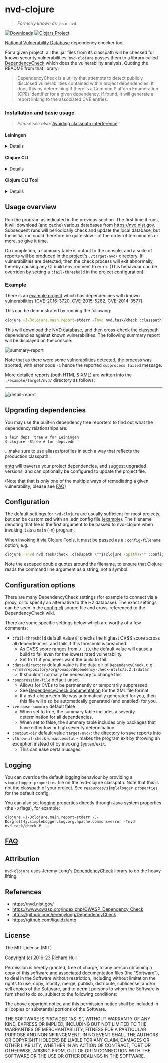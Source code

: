 # nvd-clojure

> _Formerly known as_ `lein-nvd`

[![Downloads](https://versions.deps.co/rm-hull/nvd-clojure/downloads.svg)](https://versions.deps.co/rm-hull/nvd-clojure)
[![Clojars Project](https://img.shields.io/clojars/v/nvd-clojure.svg)](https://clojars.org/nvd-clojure)

[National Vulnerability Database](https://nvd.nist.gov/) dependency checker tool.

For a given project, all the .jar files from its classpath
will be checked for known security vulnerabilities. `nvd-clojure` passes them to a library called [DependencyCheck](https://github.com/jeremylong/DependencyCheck) which does the vulnerability analysis. Quoting the README from that library:

> DependencyCheck is a utility that attempts to detect publicly disclosed
> vulnerabilities contained within project dependencies. It does this by
> determining if there is a Common Platform Enumeration (CPE) identifier for
> a given dependency. If found, it will generate a report linking to the
> associated CVE entries.

### Installation and basic usage

> _Please see also:_ [Avoiding classpath interference](https://github.com/rm-hull/nvd-clojure/blob/v3.4.0/FAQ.md#what-is-classpath-interference)

#### Leiningen

<details>

Please create a separate project consisting of `[nvd-clojure/nvd-clojure "3.4.0"]`. Said project can be located inside the targeted repo's Git repository.

```clj
(defproject nvd-helper "local"
  :description "nvd-clojure helper project"
  :dependencies [[nvd-clojure "3.4.0"]
                 [org.clojure/clojure "1.11.1"]]
  :jvm-opts ["-Dclojure.main.report=stderr"])
```

Please do not add nvd-clojure as a dependency or plugin in the project.clj of the project to be analysed.

Then you can run, within this helper project:

```
lein with-profile -user run -m nvd.task.check "nvd-clojure.edn" "$(cd <YOUR_PROJECT>; lein with-profile -user,-dev classpath)"
```

The first argument denotes a .edn file with extra options ([example](https://github.com/rm-hull/nvd-clojure/blob/master/.github/nvd-config.edn), [doc](#configuration-options)). You can pass an empty string `""` to mean "please use the default filename" (which is `nvd-clojure.edn`). If this file didn't exist, it will be automatically created for you, with some useful contents and comments.

The `classpath` Leiningen command should reflect a production-like classpath as closely as possible: it should not include dev/test tooling, plugins, etc.

If you are using a multi-modules solution (e.g. `lein-monolith`), you should ensure that each module is included in this classpath; else they will not be analysed.

</details>

#### Clojure CLI

<details>

Please create a separate project consisting exclusively of `nvd-clojure/nvd-clojure {:mvn/version "3.4.0"}`. Said project can be located inside the targeted repo's Git repository.

Please do not add nvd-clojure as a dependency in the deps.edn of the project to be analysed.

> You can accomplish something similar with user-level aliases, or with the `:replace-deps` option, at your own risk.

Then you can run, within this helper project:

```
clojure -J-Dclojure.main.report=stderr -M -m nvd.task.check "nvd-clojure.edn" "$(cd <YOUR_PROJECT>; clojure -Spath -A:any:aliases)"
```

The first argument denotes a .edn file with extra options ([example](https://github.com/rm-hull/nvd-clojure/blob/master/.github/nvd-config.edn), [doc](#configuration-options)). You can pass an empty string `""` to mean "please use the default filename" (which is `nvd-clojure.edn`). If this file didn't exist, it will be automatically created for you, with some useful contents and comments.

The `-Spath` command should reflect a production-like classpath as closely as possible: it should not include dev/test tooling, etc.

If you are using a multi-modules solution (e.g. [Polylith](https://github.com/polyfy/polylith)), you should ensure that each module is included in this classpath; else they will not be analysed.

</details>

#### Clojure CLI Tool

<details>

If you have CLI version 1.10.3.933 or later, you can also install `nvd-clojure` as a "tool":

```bash
clojure -Ttools install nvd-clojure/nvd-clojure '{:mvn/version "RELEASE"}' :as nvd
```

Then you can run:

```bash
clojure -J-Dclojure.main.report=stderr -Tnvd nvd.task/check :classpath \""$(clojure -Spath -A:any:aliases)\"" :config-filename \""nvd-config.edn\""
```

The `:config-filename` argument denotes an .edn file with extra options ([example](https://github.com/rm-hull/nvd-clojure/blob/master/.github/nvd-config.edn), [doc](#configuration-options)).
If this file didn't exist, it will be automatically created for you, with some useful contents and comments.

The `-Spath` command should reflect a production-like classpath as closely as possible: it should not include dev/test tooling, etc.

If you are using a multi-modules solution (e.g. [Polylith](https://github.com/polyfy/polylith)), you should ensure that each module is included in this classpath; else they will not be analysed.

</details>

## Usage overview

Run the program as indicated in the previous section. The first time it runs, it will download (and
cache) various databases from https://nvd.nist.gov. Subsequent runs will
periodically check and update the local database, but the initial run could
therefore be quite slow - of the order of ten minutes or more, so give it time.

On completion, a summary table is output to the console, and a suite of reports
will be produced in the project's `./target/nvd/` directory. If vulnerabilities
are detected, then the check process will exit abnormally, thereby
causing any CI build environment to error. (This behaviour can be overriden by
setting a `:fail-threshold` in the project [configuration](#configuration-options)).

### Example

There is an [example project](https://github.com/rm-hull/nvd-clojure/blob/master/example/project.clj)
which has dependencies with known vulnerabilities
([CVE-2016-3720](https://web.nvd.nist.gov/view/vuln/detail?vulnId=CVE-2016-3720),
[CVE-2015-5262](https://web.nvd.nist.gov/view/vuln/detail?vulnId=CVE-2015-5262),
[CVE-2014-3577](https://web.nvd.nist.gov/view/vuln/detail?vulnId=CVE-2014-3577)).

This can be demonstrated by running the following:

```bash
clojure -J-Dclojure.main.report=stderr -Tnvd nvd.task/check :classpath \""$(cd example; lein with-profile -user classpath)\""
```

This will download the NVD database, and then cross-check the classpath
dependencies against known vulnerabilities. The following summary report will
be displayed on the console:

![summary-report](https://raw.githubusercontent.com/rm-hull/nvd-clojure/master/example/img/summary-report.png)

Note that as there were some vulnerabilities detected, the process was aborted,
with error code `-1` hence the reported `subprocess failed` message.

More detailed reports (both HTML & XML) are written into the
`./example/target/nvd/` directory as follows:

---
![detail-report](https://raw.githubusercontent.com/rm-hull/nvd-clojure/master/example/img/detail-report.png)

## Upgrading dependencies

You may use the built-in dependency tree reporters to find out what the
dependency relationships are:

    $ lein deps :tree # for Leiningen
    $ clojure -Stree # for deps.edn

...make sure to use aliases/profiles in such a way that reflects the production classpath.

[antq](https://github.com/liquidz/antq) will traverse your project
dependencies, and suggest upgraded versions, and can optionally be configured
to update the project file.

(Note that that is only one of the multiple ways of remediating a given vulnerability, please see [FAQ](https://github.com/rm-hull/nvd-clojure/blob/v3.4.0/FAQ.md#how-to-remediate-a-cve-is-it-a-good-idea-to-automate-remediation))

## Configuration

The default settings for `nvd-clojure` are usually sufficient for most projects, but
can be customized with an .edn config file ([example](https://github.com/rm-hull/nvd-clojure/blob/master/.github/nvd-config.edn)).
The filename denoting that file is the first argument to be passed to nvd-clojure when invoking it as a `main` (`-m`) program.

When invoking it via Clojure Tools, it must be passed as a `:config-filename` option, e.g.

```bash
clojure -Tnvd nvd.task/check :classpath \""$(clojure -Spath)\"" :config-filename \""nvd-config.edn\""
```

Note the escaped double quotes around the filename, to ensure that Clojure reads the command line argument as a string, not a symbol.

## Configuration options

There are many DependencyCheck settings (for example to connect via a proxy, or
to specify an alternative to the H2 database). The exact settings can be seen
in the [config.clj](https://github.com/rm-hull/nvd-clojure/blob/master/src/nvd/config.clj) source file and cross-referenced to the DependencyCheck
wiki.

There are some specific settings below which are worthy of a few comments:

* `:fail-threshold` default value `0`; checks the highest CVSS score across all dependencies, and fails if this threshold is breached.
  - As CVSS score ranges from `0..10`, the default value will cause a build to fail even for the lowest rated
  vulnerability.
  - Set to `11` if you never want the build to fail.
* `:data-directory` default value is the data dir of `DependencyCheck`, e.g. `~/.m2/repository/org/owasp/dependency-check-utils/3.2.1/data/`
  - It shouldn't normally be necessary to change this
* `:suppression-file` default unset
  - Allows for CVEs to be permanently or temporarily suppressed.
  - See [DependencyCheck documentation](https://jeremylong.github.io/DependencyCheck/general/suppression.html) for the XML file format.
  - If a nvd-clojure.edn file was automatically generated for you, then this file will also be automatically generated (and enabled) for you.
* `:verbose-summary` default false
  - When set to true, the summary table includes a severity determination for all dependencies.
  - When set to false, the summary table includes only packages that have either low or high severity determination.
* `:output-dir` default value `target/nvd/`: the directory to save reports into
* `:throw-if-check-unsuccessful` - makes the program exit by throwing an exception instead of by invoking `System/exit`.
  - This can ease certain usages.

## Logging

You can override the default logging behaviour by providing a `simplelogger.properties` file on the nvd-clojure classpath. 
Note that this is not the classpath of your project. See `resources/simplelogger.properties` for the default
config.

You can also set logging properties directly through Java system properties (the `-D` flags), for example:

```
clojure -J-Dclojure.main.report=stderr -J-Dorg.slf4j.simpleLogger.log.org.apache.commons=error -Tnvd nvd.task/check # ...
```

## [FAQ](https://github.com/rm-hull/nvd-clojure/blob/v3.4.0/FAQ.md)

## Attribution

`nvd-clojure` uses Jeremy Long's [DependencyCheck](https://github.com/jeremylong/DependencyCheck)
library to do the heavy lifting.

## References

* https://nvd.nist.gov/
* https://www.owasp.org/index.php/OWASP_Dependency_Check
* https://github.com/jeremylong/DependencyCheck
* https://github.com/liquidz/antq

## License

The MIT License (MIT)

Copyright (c) 2016-23 Richard Hull

Permission is hereby granted, free of charge, to any person obtaining a copy of
this software and associated documentation files (the "Software"), to deal in
the Software without restriction, including without limitation the rights to
use, copy, modify, merge, publish, distribute, sublicense, and/or sell copies of
the Software, and to permit persons to whom the Software is furnished to do so,
subject to the following conditions:

The above copyright notice and this permission notice shall be included in all
copies or substantial portions of the Software.

THE SOFTWARE IS PROVIDED "AS IS", WITHOUT WARRANTY OF ANY KIND, EXPRESS OR
IMPLIED, INCLUDING BUT NOT LIMITED TO THE WARRANTIES OF MERCHANTABILITY, FITNESS
FOR A PARTICULAR PURPOSE AND NONINFRINGEMENT. IN NO EVENT SHALL THE AUTHORS OR
COPYRIGHT HOLDERS BE LIABLE FOR ANY CLAIM, DAMAGES OR OTHER LIABILITY, WHETHER
IN AN ACTION OF CONTRACT, TORT OR OTHERWISE, ARISING FROM, OUT OF OR IN
CONNECTION WITH THE SOFTWARE OR THE USE OR OTHER DEALINGS IN THE SOFTWARE.
